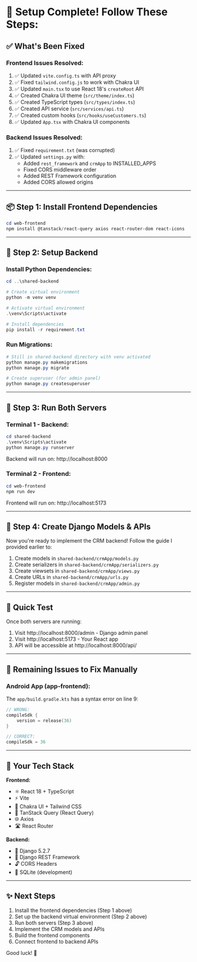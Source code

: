 # 🚀 Setup Complete! Follow These Steps:

## ✅ What's Been Fixed

### Frontend Issues Resolved:
1. ✅ Updated `vite.config.ts` with API proxy
2. ✅ Fixed `tailwind.config.js` to work with Chakra UI
3. ✅ Updated `main.tsx` to use React 18's `createRoot` API
4. ✅ Created Chakra UI theme (`src/theme/index.ts`)
5. ✅ Created TypeScript types (`src/types/index.ts`)
6. ✅ Created API service (`src/services/api.ts`)
7. ✅ Created custom hooks (`src/hooks/useCustomers.ts`)
8. ✅ Updated `App.tsx` with Chakra UI components

### Backend Issues Resolved:
1. ✅ Fixed `requirement.txt` (was corrupted)
2. ✅ Updated `settings.py` with:
   - Added `rest_framework` and `crmApp` to INSTALLED_APPS
   - Fixed CORS middleware order
   - Added REST Framework configuration
   - Added CORS allowed origins

---

## 📦 Step 1: Install Frontend Dependencies

```powershell
cd web-frontend
npm install @tanstack/react-query axios react-router-dom react-icons
```

---

## 🐍 Step 2: Setup Backend

### Install Python Dependencies:
```powershell
cd ..\shared-backend

# Create virtual environment
python -m venv venv

# Activate virtual environment
.\venv\Scripts\activate

# Install dependencies
pip install -r requirement.txt
```

### Run Migrations:
```powershell
# Still in shared-backend directory with venv activated
python manage.py makemigrations
python manage.py migrate

# Create superuser (for admin panel)
python manage.py createsuperuser
```

---

## 🚀 Step 3: Run Both Servers

### Terminal 1 - Backend:
```powershell
cd shared-backend
.\venv\Scripts\activate
python manage.py runserver
```
Backend will run on: http://localhost:8000

### Terminal 2 - Frontend:
```powershell
cd web-frontend
npm run dev
```
Frontend will run on: http://localhost:5173

---

## 🎯 Step 4: Create Django Models & APIs

Now you're ready to implement the CRM backend! Follow the guide I provided earlier to:

1. Create models in `shared-backend/crmApp/models.py`
2. Create serializers in `shared-backend/crmApp/serializers.py`
3. Create viewsets in `shared-backend/crmApp/views.py`
4. Create URLs in `shared-backend/crmApp/urls.py`
5. Register models in `shared-backend/crmApp/admin.py`

---

## 📝 Quick Test

Once both servers are running:

1. Visit http://localhost:8000/admin - Django admin panel
2. Visit http://localhost:5173 - Your React app
3. API will be accessible at http://localhost:8000/api/

---

## 🔧 Remaining Issues to Fix Manually

### Android App (app-frontend):
The `app/build.gradle.kts` has a syntax error on line 9:
```kotlin
// WRONG:
compileSdk {
    version = release(36)
}

// CORRECT:
compileSdk = 36
```

---

## 🎨 Your Tech Stack

**Frontend:**
- ⚛️ React 18 + TypeScript
- ⚡ Vite
- 🎨 Chakra UI + Tailwind CSS
- 🔄 TanStack Query (React Query)
- 🌐 Axios
- 🛣️ React Router

**Backend:**
- 🐍 Django 5.2.7
- 🔌 Django REST Framework
- 🔓 CORS Headers
- 💾 SQLite (development)

---

## ✨ Next Steps

1. Install the frontend dependencies (Step 1 above)
2. Set up the backend virtual environment (Step 2 above)
3. Run both servers (Step 3 above)
4. Implement the CRM models and APIs
5. Build the frontend components
6. Connect frontend to backend APIs

Good luck! 🎉
